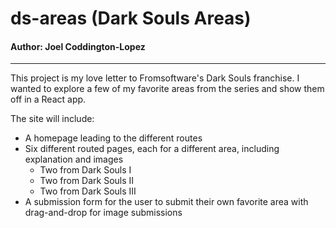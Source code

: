 # ds-areas (Dark Souls Areas)

#### Author: Joel Coddington-Lopez

---

This project is my love letter to Fromsoftware's Dark Souls franchise. I wanted to explore a few of my favorite areas from the series and show them off in a React app.

The site will include:
- A homepage leading to the different routes
- Six different routed pages, each for a different area, including explanation and images
    - Two from Dark Souls I
    - Two from Dark Souls II
    - Two from Dark Souls III
- A submission form for the user to submit their own favorite area with drag-and-drop for image submissions